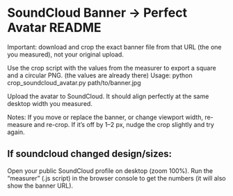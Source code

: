 # SoundCloud Banner → Perfect Avatar README 


Important: download and crop the exact banner file from that URL (the one you measured), not your original upload.

Use the crop script with the values from the measurer to export a square and a circular PNG.  (the values are already there)
Usage: python crop_soundcloud_avatar.py path/to/banner.jpg

Upload the avatar to SoundCloud. It should align perfectly at the same desktop width you measured.

Notes: If you move or replace the banner, or change viewport width, re-measure and re-crop. If it’s off by 1–2 px, nudge the crop slightly and try again.

## If soundcloud changed design/sizes:
Open your public SoundCloud profile on desktop (zoom 100%).
Run the “measurer” (.js script) in the browser console to get the numbers (it will also show the banner URL).
